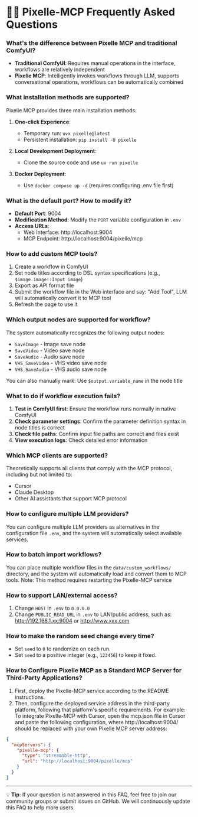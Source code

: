 # 🙋‍♀️ Pixelle-MCP Frequently Asked Questions

### What's the difference between Pixelle MCP and traditional ComfyUI?

- **Traditional ComfyUI**: Requires manual operations in the interface, workflows are relatively independent
- **Pixelle MCP**: Intelligently invokes workflows through LLM, supports conversational operations, workflows can be automatically combined

### What installation methods are supported?

Pixelle MCP provides three main installation methods:

1. **One-click Experience**:
   - Temporary run: `uvx pixelle@latest`
   - Persistent installation: `pip install -U pixelle`

2. **Local Development Deployment**:
   - Clone the source code and use `uv run pixelle`

3. **Docker Deployment**:
   - Use `docker compose up -d` (requires configuring .env file first)

### What is the default port? How to modify it?

- **Default Port**: 9004
- **Modification Method**: Modify the `PORT` variable configuration in `.env`
- **Access URLs**:
  - Web Interface: http://localhost:9004
  - MCP Endpoint: http://localhost:9004/pixelle/mcp

### How to add custom MCP tools?

1. Create a workflow in ComfyUI
2. Set node titles according to DSL syntax specifications (e.g., `$image.image!:Input image`)
3. Export as API format file
4. Submit the workflow file in the Web interface and say: "Add Tool", LLM will automatically convert it to MCP tool
5. Refresh the page to use it

### Which output nodes are supported for workflow?

The system automatically recognizes the following output nodes:
- `SaveImage` - Image save node
- `SaveVideo` - Video save node
- `SaveAudio` - Audio save node
- `VHS_SaveVideo` - VHS video save node
- `VHS_SaveAudio` - VHS audio save node

You can also manually mark: Use `$output.variable_name` in the node title

### What to do if workflow execution fails?

1. **Test in ComfyUI first**: Ensure the workflow runs normally in native ComfyUI
2. **Check parameter settings**: Confirm the parameter definition syntax in node titles is correct
3. **Check file paths**: Confirm input file paths are correct and files exist
4. **View execution logs**: Check detailed error information

### Which MCP clients are supported?

Theoretically supports all clients that comply with the MCP protocol, including but not limited to:
- Cursor
- Claude Desktop
- Other AI assistants that support MCP protocol

### How to configure multiple LLM providers?

You can configure multiple LLM providers as alternatives in the configuration file `.env`, and the system will automatically select available services.

### How to batch import workflows?

You can place multiple workflow files in the `data/custom_workflows/` directory, and the system will automatically load and convert them to MCP tools.
Note: This method requires restarting the Pixelle-MCP service

### How to support LAN/external access?

1. Change `HOST` in `.env` to `0.0.0.0`
2. Change `PUBLIC_READ_URL` in `.env` to LAN/public address, such as: http://192.168.1.xx:9004 or http://www.xxx.com

### How to make the random seed change every time?

- Set `seed` to `0` to randomize on each run.
- Set `seed` to a positive integer (e.g., `123456`) to keep it fixed.

### How to Configure Pixelle MCP as a Standard MCP Server for Third-Party Applications?
1. First, deploy the Pixelle-MCP service according to the README instructions.
2. Then, configure the deployed service address in the third-party platform, following that platform's specific requirements. For example: To integrate Pixelle-MCP with Cursor, open the mcp.json file in Cursor and paste the following configuration, where http://localhost:9004/ should be replaced with your own Pixelle MCP server address:
```json
{
  "mcpServers": {
    "pixelle-mcp": {
      "type": "streamable-http",
      "url": "http://localhost:9004/pixelle/mcp"
    }
  }
}
```

---

💡 **Tip**: If your question is not answered in this FAQ, feel free to join our community groups or submit issues on GitHub. We will continuously update this FAQ to help more users.
